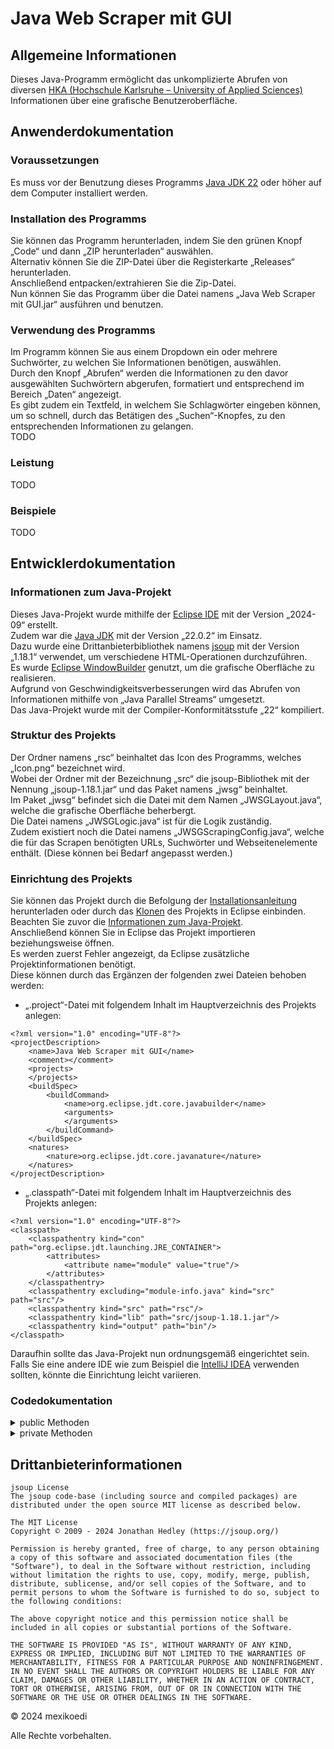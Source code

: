 # Java Web Scraper mit GUI

## Allgemeine Informationen
Dieses Java-Programm ermöglicht das unkomplizierte Abrufen von diversen [HKA (Hochschule Karlsruhe – University of Applied Sciences)](https://www.h-ka.de/) Informationen über eine grafische Benutzeroberfläche.

## Anwenderdokumentation
### Voraussetzungen
Es muss vor der Benutzung dieses Programms [Java JDK 22](https://www.oracle.com/de/java/technologies/downloads/) oder höher auf dem Computer installiert werden.

### Installation des Programms
Sie können das Programm herunterladen, indem Sie den grünen Knopf „Code“ und dann „ZIP herunterladen“ auswählen. <br> 
Alternativ können Sie die ZIP-Datei über die Registerkarte „Releases“ herunterladen. <br>
Anschließend entpacken/extrahieren Sie die Zip-Datei. <br>
Nun können Sie das Programm über die Datei namens „Java Web Scraper mit GUI.jar“ ausführen und benutzen.

### Verwendung des Programms
Im Programm können Sie aus einem Dropdown ein oder mehrere Suchwörter, zu welchen Sie Informationen benötigen, auswählen. <br>
Durch den Knopf „Abrufen“ werden die Informationen zu den davor ausgewählten Suchwörtern abgerufen, formatiert und entsprechend im Bereich „Daten“ angezeigt. <br>
Es gibt zudem ein Textfeld, in welchem Sie Schlagwörter eingeben können, um so schnell, durch das Betätigen des „Suchen“-Knopfes, zu den entsprechenden Informationen zu gelangen. <br>
TODO

### Leistung
TODO

### Beispiele
TODO

## Entwicklerdokumentation
### Informationen zum Java-Projekt
Dieses Java-Projekt wurde mithilfe der [Eclipse IDE](https://eclipseide.org/) mit der Version „2024-09“ erstellt. <br>
Zudem war die [Java JDK](https://www.oracle.com/java/technologies/downloads/) mit der Version „22.0.2“ im Einsatz. <br>
Dazu wurde eine Drittanbieterbibliothek namens [jsoup](https://jsoup.org/download) mit der Version „1.18.1“ verwendet, um verschiedene HTML-Operationen durchzuführen. <br>
Es wurde [Eclipse WindowBuilder](https://projects.eclipse.org/projects/tools.windowbuilder) genutzt, um die grafische Oberfläche zu realisieren. <br>
Aufgrund von Geschwindigkeitsverbesserungen wird das Abrufen von Informationen mithilfe von „Java Parallel Streams“ umgesetzt. <br>
Das Java-Projekt wurde mit der Compiler-Konformitätsstufe „22“ kompiliert.

### Struktur des Projekts
Der Ordner namens „rsc“ beinhaltet das Icon des Programms, welches „Icon.png“ bezeichnet wird. <br>
Wobei der Ordner mit der Bezeichnung „src“ die jsoup-Bibliothek mit der Nennung „jsoup-1.18.1.jar“ und das Paket namens „jwsg“ beinhaltet. <br>
Im Paket „jwsg“ befindet sich die Datei mit dem Namen „JWSGLayout.java“, welche die grafische Oberfläche beherbergt. <br>
Die Datei namens „JWSGLogic.java“ ist für die Logik zuständig. <br>
Zudem existiert noch die Datei namens „JWSGScrapingConfig.java“, welche die für das Scrapen benötigten URLs, Suchwörter und Webseitenelemente enthält. (Diese können bei Bedarf angepasst werden.)

### Einrichtung des Projekts
Sie können das Projekt durch die Befolgung der [Installationsanleitung](#Installation-des-Programms) herunterladen oder durch das [Klonen](https://docs.github.com/en/repositories/creating-and-managing-repositories/cloning-a-repository) des Projekts in Eclipse einbinden. <br>
Beachten Sie zuvor die [Informationen zum Java-Projekt](#Installation-des-Programms). <br>
Anschließend können Sie in Eclipse das Projekt importieren beziehungsweise öffnen. <br>
Es werden zuerst Fehler angezeigt, da Eclipse zusätzliche Projektinformationen benötigt. <br>
Diese können durch das Ergänzen der folgenden zwei Dateien behoben werden: <br>
- „.project“-Datei mit folgendem Inhalt im Hauptverzeichnis des Projekts anlegen: <br>
```
<?xml version="1.0" encoding="UTF-8"?>
<projectDescription>
	<name>Java Web Scraper mit GUI</name>
	<comment></comment>
	<projects>
	</projects>
	<buildSpec>
		<buildCommand>
			<name>org.eclipse.jdt.core.javabuilder</name>
			<arguments>
			</arguments>
		</buildCommand>
	</buildSpec>
	<natures>
		<nature>org.eclipse.jdt.core.javanature</nature>
	</natures>
</projectDescription>
```
- „.classpath“-Datei mit folgendem Inhalt im Hauptverzeichnis des Projekts anlegen: <br>
```
<?xml version="1.0" encoding="UTF-8"?>
<classpath>
	<classpathentry kind="con" path="org.eclipse.jdt.launching.JRE_CONTAINER">
		<attributes>
			<attribute name="module" value="true"/>
		</attributes>
	</classpathentry>
	<classpathentry excluding="module-info.java" kind="src" path="src"/>
	<classpathentry kind="src" path="rsc"/>
	<classpathentry kind="lib" path="src/jsoup-1.18.1.jar"/>
	<classpathentry kind="output" path="bin"/>
</classpath>
```
Daraufhin sollte das Java-Projekt nun ordnungsgemäß eingerichtet sein. <br>
Falls Sie eine andere IDE wie zum Beispiel die [IntelliJ IDEA](https://www.jetbrains.com/de-de/idea/) verwenden sollten, könnte die Einrichtung leicht variieren.

### Codedokumentation
<details>
<summary>public Methoden</summary>

TODO <br>
Paket: jwsg <br>
Datei: JWSGLayout.java

```java
/**
 * Start der Anwendung. Erzeugt das Fenster und ansonsten erscheint ein Fehler.
 */
public static void main(String[] args)

/**
 * Standardkonstruktur. Inititialisierung der Anwendung, um die GUI zu
 * erstellen.
 */
public JWSGLayout()

/**
 * Gescrapte Daten werden formatiert und in einer JTextArea angezeigt.
 * 
 * @param selectedCategories Die Liste der ausgewählten Kategorien.
 * @param scrapedData        Die gescrapten Daten.
 */
public void initData(List<String> selectedCategories, Map<String, List<String>> scrapedData)
```

Paket: jwsg <br>
Datei: JWSGLogic.java

```java
/**
 * Diese Methode wird verwendet, um die Daten zu erhalten, die von den
 * ausgewählten Suchwörtern abhängen.
 * 
 * @return Die Map, die die Suchwörter und die zugehörigen Daten enthält.
 */
public Map<String, List<String>> getScrapedDataMap()

/**
 * Diese Methode wird verwendet, um zu überprüfen, ob die Schaltfläche "Abrufen"
 * gedrückt wurde. Zudem werden die letzten ausgewählten Suchwörter gespeichert.
 * Enthält verschiedene Überprüfungen, um Sonderfälle abzudecken.
 * 
 * @param list Die Liste der ausgewählten Suchwörter.
 * @return true, wenn die Schaltfläche gedrückt wurde und keiner der Sonderfälle
 *         aufgetreten ist, sonst false.
 */
public boolean checkButtonPressed(List<String> list)
```

Paket: jwsg <br>
Datei: JWSGScrapingConfig.java

```java
/**
 * Diese Methode wird verwendet, um die URL für das angegebene Suchwort aus
 * einer Map abzurufen.
 * 
 * @param keyword Das Suchwort, für das die URL abgerufen werden soll.
 * @return Die URL für das angegebene Suchwort.
 */
public static String getUrl(String keyword)

/**
 * Diese Methode wird verwendet, um die Elementklasse für das angegebene
 * Suchwort aus einer Map abzurufen.
 * 
 * @param keyword Das Suchwort, für das die Elementklasse abgerufen werden soll.
 * @return Die Elementklasse für das angegebene Suchwort.
 */
public static String getElementClass(String keyword)

/**
 * Diese Methode wird verwendet, um den Selektor für spezifische Links für das
 * angegebene Suchwort aus einer Map abzurufen.
 * 
 * @param keyword Das Suchwort, für das der Selektor abgerufen werden soll.
 * @return Der Selektor für spezifische Links für das angegebene Suchwort.
 */
public static String getSelector(String keyword)

/**
 * Diese Methode wird verwendet, um die gesamte Map mit Suchwörtern und URLs zu
 * erhalten.
 * 
 * @return Die gesamte Map mit Suchwörtern und URLs.
 */
public static Map<String, String> getKeywordUrlMap()

/**
 * Diese Methode wird verwendet, um die gesamte Map mit Suchwörtern und
 * Elementklassen zu erhalten.
 * 
 * @return Die gesamte Map mit Suchwörtern und Elementklassen.
 */
public static Map<String, String> getKeywordElementMap()

/**
 * Diese Methode wird verwendet, um die gesamte Map mit Suchwörtern und
 * Selektoren für spezifische Links zu erhalten.
 * 
 * @return Die gesamte Map mit Suchwörtern und Selektoren für spezifische Links.
 */
public static Map<String, String> getKeywordSelectorMap()
```
</details>

<details>
<summary>private Methoden</summary>

TODO <br>
Paket: jwsg <br>
Datei: JWSGLayout.java

```java
/**
 * GUI-Inhalte vom Frame werden initialisiert und das Fenster wird nach dem OS
 * angepasst, ansonsten wird ein Fehler ausgegeben.
 */
private void initialize()

/**
 * JList wird mit den vordefinierten Suchwörtern initialisiert.
 * 
 * @return DefaultListModel<String> welche die Liste mit den initialen Inhalten
 *         enthält.
 */
private DefaultListModel<String> initList()
```

Paket: jwsg <br>
Datei: JWSGLogic.java

```java	
/**
 * Diese Methode wird verwendet, um die Daten von den ausgewählten Suchwörtern
 * mit ihren entsprechenden URLs parallel abzurufen.
 *
 * @param categories Die Liste der ausgewählten Suchwörter.
 */
private void scrapData(List<String> categories)

/**
 * Diese Methode wird verwendet, um die Daten zu extrahieren und zu verarbeiten.
 * 
 * @param website      Die Webseite, von der die Daten extrahiert werden sollen.
 * @param elementClass Die Klasse der Elemente, die die Daten enthalten.
 * @param linkSelector Der Selektor für spezifische Links innerhalb der
 *                     Elemente.
 * @return Die Liste, die die extrahierten Daten enthält.
 */
private List<String> processWebsiteData(Document website, String elementClass, String linkSelector)
```
</details>

## Drittanbieterinformationen
```
jsoup License
The jsoup code-base (including source and compiled packages) are distributed under the open source MIT license as described below.

The MIT License
Copyright © 2009 - 2024 Jonathan Hedley (https://jsoup.org/)

Permission is hereby granted, free of charge, to any person obtaining a copy of this software and associated documentation files (the "Software"), to deal in the Software without restriction, including without limitation the rights to use, copy, modify, merge, publish, distribute, sublicense, and/or sell copies of the Software, and to permit persons to whom the Software is furnished to do so, subject to the following conditions:

The above copyright notice and this permission notice shall be included in all copies or substantial portions of the Software.

THE SOFTWARE IS PROVIDED "AS IS", WITHOUT WARRANTY OF ANY KIND, EXPRESS OR IMPLIED, INCLUDING BUT NOT LIMITED TO THE WARRANTIES OF MERCHANTABILITY, FITNESS FOR A PARTICULAR PURPOSE AND NONINFRINGEMENT. IN NO EVENT SHALL THE AUTHORS OR COPYRIGHT HOLDERS BE LIABLE FOR ANY CLAIM, DAMAGES OR OTHER LIABILITY, WHETHER IN AN ACTION OF CONTRACT, TORT OR OTHERWISE, ARISING FROM, OUT OF OR IN CONNECTION WITH THE SOFTWARE OR THE USE OR OTHER DEALINGS IN THE SOFTWARE.
```

© 2024 mexikoedi 

Alle Rechte vorbehalten.
